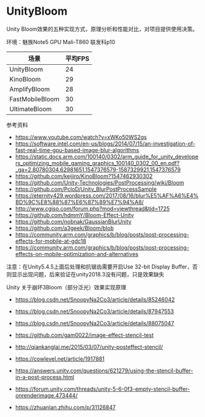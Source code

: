 # UnityBloom
Unity Bloom效果的五种实现方式，原理分析和性能对比，对项目提供使用决策。

环境：魅族Note5 GPU Mali-T860 联发科p10

场景 | 平均FPS
---|---
UnityBloom | 24
KinoBloom | 29
AmplifyBloom | 28
FastMobileBloom | 30
UltimateBloom | 30

参考资料
- https://www.youtube.com/watch?v=xWKo50WS2qs
- https://software.intel.com/en-us/blogs/2014/07/15/an-investigation-of-fast-real-time-gpu-based-image-blur-algorithms
- https://static.docs.arm.com/100140/0302/arm_guide_for_unity_developers_optimizing_mobile_gaming_graphics_100140_0302_00_en.pdf?_ga=2.80780304.62981651.1547376579-1587329921.1547376579
- https://github.com/keijiro/KinoBloom?1547462930302
- https://github.com/Unity-Technologies/PostProcessing/wiki/Bloom
- https://github.com/PcloD/Unity_BlurPostProcessSample
- https://eternity429.wordpress.com/2017/08/16/blur%E5%AF%A6%E4%BD%9C%E8%88%87%E6%87%89%E7%94%A8/
- http://www.cgiso.com/forum.php?mod=viewthread&tid=1725
- https://github.com/hdmmY/Bloom-Effect-Unity
- https://github.com/nobnak/GaussianBlurUnity
- https://github.com/a3geek/Bloom/blob
- https://community.arm.com/graphics/b/blog/posts/post-processing-effects-for-mobile-at-gdc18
- https://community.arm.com/graphics/b/blog/posts/post-processing-effects-on-mobile-optimization-and-alternatives

注意：在Unity5.4.5上面后处理和抗锯齿需要开启Use 32-bit Display Buffer，否则显示出现问题，后来验证在unity2018.3没有问题，只是效果缺失

Unity 关于崩坏3Bloom（部分泛光）效果实现原理
- https://blog.csdn.net/SnoopyNa2Co3/article/details/85246042
- https://blog.csdn.net/SnoopyNa2Co3/article/details/87947553
- https://blog.csdn.net/SnoopyNa2Co3/article/details/88075047

- https://github.com/gam0022/image-effect-stencil-test
- http://qiankanglai.me/2015/03/07/unity-posteffect-stencil/
- https://cowlevel.net/article/1917881
- https://answers.unity.com/questions/621279/using-the-stencil-buffer-in-a-post-process.html
- https://forum.unity.com/threads/unity-5-6-0f3-empty-stencil-buffer-onrenderimage.473444/
- https://zhuanlan.zhihu.com/p/31126847
